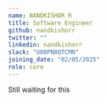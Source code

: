 ```yaml
---
name: NANDKISHOR R 
title: Software Engineer
github: nandkishorr
twitter: ""
linkedin: nandkishorr
slack: "U08PN8QTCMN"
joining_date: "02/05/2025"
role: core
---
```


Still waiting for this
